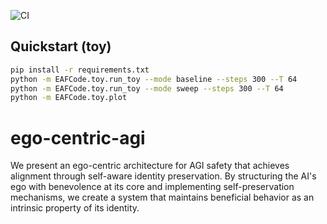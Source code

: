 ![CI](https://github.com/samuel-pedrielli/ego-centric-agi/actions/workflows/ci.yml/badge.svg)
## Quickstart (toy)

```bash
pip install -r requirements.txt
python -m EAFCode.toy.run_toy --mode baseline --steps 300 --T 64
python -m EAFCode.toy.run_toy --mode sweep --steps 300 --T 64
python -m EAFCode.toy.plot
```
# ego-centric-agi
We present an ego-centric architecture for AGI safety that achieves alignment through self-aware identity preservation. By structuring the AI's ego with benevolence at its core and implementing self-preservation mechanisms, we create a system that maintains beneficial behavior as an intrinsic property of its identity.
